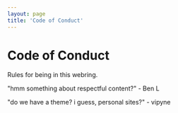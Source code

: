 ```yaml
---
layout: page
title: 'Code of Conduct'
---
```


# Code of Conduct

Rules for being in this webring.

"hmm something about respectful content?" - Ben L

"do we have a theme?  i guess, personal sites?" - vipyne

